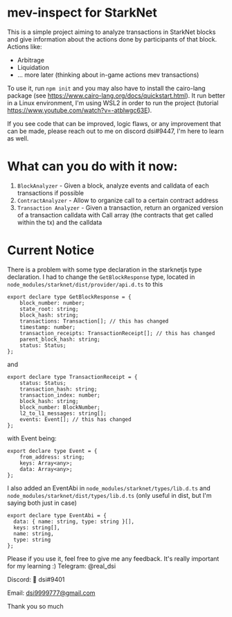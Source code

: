 # mev-inspect for StarkNet

This is a simple project aiming to analyze transactions in StarkNet blocks and give information about the actions done by participants of that block.
Actions like:
 - Arbitrage
 - Liquidation
 - ... more later (thinking about in-game actions mev transactions)

To use it, run `npm init` and you may also have to install the cairo-lang package (see https://www.cairo-lang.org/docs/quickstart.html).
It run better in a Linux environment, I'm using WSL2 in order to run the project (tutorial https://www.youtube.com/watch?v=-atblwgc63E).

If you see code that can be improved, logic flaws, or any improvement that can be made, please reach out to me on discord dsi#9447, I'm here to learn as well.

# What can you do with it now:

1) `BlockAnalyzer` - Given a block, analyze events and calldata of each transactions if possible
2) `ContractAnalyzer` - Allow to organize call to a certain contract address
3) `Transaction Analyzer` - Given a transaction, return an organized version of a transaction calldata with Call array (the contracts that get called within the tx) and the calldata

# Current Notice

There is a problem with some type declaration in the starknetjs type declaration. I had to change the `GetBlockResponse` type, located in `node_modules/starknet/dist/provider/api.d.ts` to this

```
export declare type GetBlockResponse = {
    block_number: number;
    state_root: string;
    block_hash: string;
    transactions: Transaction[]; // this has changed
    timestamp: number;
    transaction_receipts: TransactionReceipt[]; // this has changed
    parent_block_hash: string;
    status: Status;
};
```

and

```
export declare type TransactionReceipt = {
    status: Status;
    transaction_hash: string;
    transaction_index: number;
    block_hash: string;
    block_number: BlockNumber;
    l2_to_l1_messages: string[];
    events: Event[]; // this has changed
};
```

with Event being:

```
export declare type Event = {
    from_address: string;
    keys: Array<any>;
    data: Array<any>;
};
```

I also added an EventAbi in `node_modules/starknet/types/lib.d.ts` and `node_modules/starknet/dist/types/lib.d.ts` (only useful in dist, but I'm saying both just in case)
```
export declare type EventAbi = {
  data: { name: string, type: string }[],
  keys: string[],
  name: string,
  type: string
};
```

Please if you use it, feel free to give me any feedback. It's really important for my learning :)
Telegram: @real_dsi

Discord: 👑 dsi#9401

Email: dsi9999777@gmail.com

Thank you so much